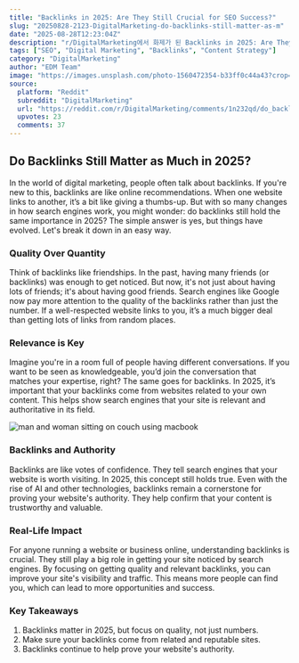 ```yaml
---
title: "Backlinks in 2025: Are They Still Crucial for SEO Success?"
slug: "20250828-2123-DigitalMarketing-do-backlinks-still-matter-as-m"
date: "2025-08-28T12:23:04Z"
description: "r/DigitalMarketing에서 화제가 된 Backlinks in 2025: Are They Still Crucial for SEO Success?에 대한 깊이 있는 분석과 인사이트"
tags: ["SEO", "Digital Marketing", "Backlinks", "Content Strategy"]
category: "DigitalMarketing"
author: "EDM Team"
image: "https://images.unsplash.com/photo-1560472354-b33ff0c44a43?crop=entropy&cs=tinysrgb&fit=max&fm=jpg&ixid=M3w3OTU0NDF8MHwxfHNlYXJjaHw0fHxzZW98ZW58MXwwfHx8MTc1NjI5NjMyMHww&ixlib=rb-4.1.0&q=80&w=1080"
source:
  platform: "Reddit"
  subreddit: "DigitalMarketing"
  url: "https://reddit.com/r/DigitalMarketing/comments/1n232qd/do_backlinks_still_matter_as_much_in_2025/"
  upvotes: 23
  comments: 37
---
```


## Do Backlinks Still Matter as Much in 2025?

In the world of digital marketing, people often talk about backlinks. If you're new to this, backlinks are like online recommendations. When one website links to another, it’s a bit like giving a thumbs-up. But with so many changes in how search engines work, you might wonder: do backlinks still hold the same importance in 2025? The simple answer is yes, but things have evolved. Let's break it down in an easy way.

### Quality Over Quantity

Think of backlinks like friendships. In the past, having many friends (or backlinks) was enough to get noticed. But now, it's not just about having lots of friends; it's about having good friends. Search engines like Google now pay more attention to the quality of the backlinks rather than just the number. If a well-respected website links to you, it’s a much bigger deal than getting lots of links from random places.

### Relevance is Key

Imagine you're in a room full of people having different conversations. If you want to be seen as knowledgeable, you’d join the conversation that matches your expertise, right? The same goes for backlinks. In 2025, it’s important that your backlinks come from websites related to your own content. This helps show search engines that your site is relevant and authoritative in its field.

![man and woman sitting on couch using macbook](https://images.unsplash.com/photo-1616587896595-51352538155b?crop=entropy&cs=tinysrgb&fit=max&fm=jpg&ixid=M3w3OTU0NDF8MHwxfHNlYXJjaHw5fHxidXNpbmVzcyUyMG1lZXRpbmd8ZW58MXwwfHx8MTc1NjM4Mzc3Mnww&ixlib=rb-4.1.0&q=80&w=1080)

### Backlinks and Authority

Backlinks are like votes of confidence. They tell search engines that your website is worth visiting. In 2025, this concept still holds true. Even with the rise of AI and other technologies, backlinks remain a cornerstone for proving your website's authority. They help confirm that your content is trustworthy and valuable.

### Real-Life Impact

For anyone running a website or business online, understanding backlinks is crucial. They still play a big role in getting your site noticed by search engines. By focusing on getting quality and relevant backlinks, you can improve your site's visibility and traffic. This means more people can find you, which can lead to more opportunities and success.

### Key Takeaways

1. Backlinks matter in 2025, but focus on quality, not just numbers.
2. Make sure your backlinks come from related and reputable sites.
3. Backlinks continue to help prove your website's authority.
